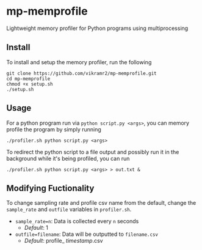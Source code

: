 # mp-memprofile
Lightweight memory profiler for Python programs using multiprocessing
## Install
To install and setup the memory profiler, run the following
```
git clone https://github.com/vikramr2/mp-memprofile.git
cd mp-memprofile
chmod +x setup.sh
./setup.sh
```
## Usage
For a python program run via `python script.py <args>`, you can memory profile the program by simply running
```
./profiler.sh python script.py <args>
```
To redirect the python script to a file output and possibly run it in the background while it's being profiled, you can run
```
./profiler.sh python script.py <args> > out.txt &
```
## Modifying Fuctionality
To change sampling rate and profile csv name from the default, change the `sample_rate` and `outfile` variables in `profiler.sh`.
- `sample_rate=n`: Data is collected every `n` seconds
  - _Default_: 1
- `outfile=filename`: Data will be outputted to `filename.csv`
  - _Default_: profile_ _timestamp_.csv
